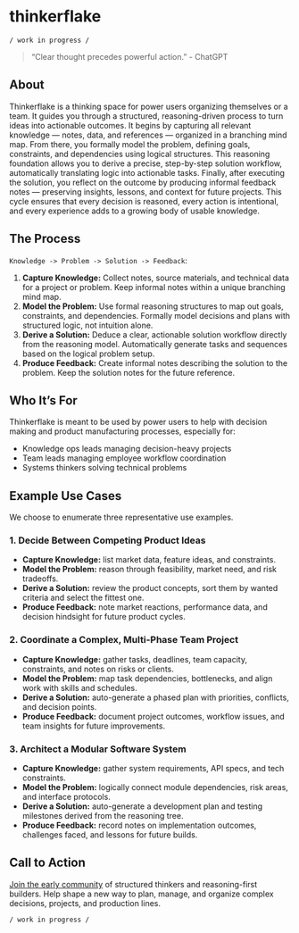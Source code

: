 # thinkerflake

```
/ work in progress /
```

> “Clear thought precedes powerful action.” - ChatGPT

## About

Thinkerflake is a thinking space for power users organizing themselves or a team. It guides you through a structured, reasoning-driven process to turn ideas into actionable outcomes. It begins by capturing all relevant knowledge — notes, data, and references — organized in a branching mind map. From there, you formally model the problem, defining goals, constraints, and dependencies using logical structures. This reasoning foundation allows you to derive a precise, step-by-step solution workflow, automatically translating logic into actionable tasks. Finally, after executing the solution, you reflect on the outcome by producing informal feedback notes — preserving insights, lessons, and context for future projects. This cycle ensures that every decision is reasoned, every action is intentional, and every experience adds to a growing body of usable knowledge.

## The Process

`Knowledge -> Problem -> Solution -> Feedback`:

1. **Capture Knowledge:** Collect notes, source materials, and technical data for a project or problem. Keep informal notes within a unique branching mind map.
2. **Model the Problem:** Use formal reasoning structures to map out goals, constraints, and dependencies. Formally model decisions and plans with structured logic, not intuition alone.
3. **Derive a Solution:** Deduce a clear, actionable solution workflow directly from the reasoning model. Automatically generate tasks and sequences based on the logical problem setup.
4. **Produce Feedback:** Create informal notes describing the solution to the problem. Keep the solution notes for the future reference.

## Who It’s For

Thinkerflake is meant to be used by power users to help with decision making and product manufacturing processes, especially for:

- Knowledge ops leads managing decision-heavy projects
- Team leads managing employee workflow coordination
- Systems thinkers solving technical problems

## Example Use Cases

We choose to enumerate three representative use examples.

### 1. Decide Between Competing Product Ideas

- **Capture Knowledge:** list market data, feature ideas, and constraints.
- **Model the Problem:** reason through feasibility, market need, and risk tradeoffs.
- **Derive a Solution:** review the product concepts, sort them by wanted criteria and select the fittest one.
- **Produce Feedback:** note market reactions, performance data, and decision hindsight for future product cycles.

### 2. Coordinate a Complex, Multi-Phase Team Project

- **Capture Knowledge:** gather tasks, deadlines, team capacity, constraints, and notes on risks or clients.
- **Model the Problem:** map task dependencies, bottlenecks, and align work with skills and schedules.
- **Derive a Solution:** auto-generate a phased plan with priorities, conflicts, and decision points.
- **Produce Feedback:** document project outcomes, workflow issues, and team insights for future improvements.

### 3. Architect a Modular Software System

- **Capture Knowledge:** gather system requirements, API specs, and tech constraints.
- **Model the Problem:** logically connect module dependencies, risk areas, and interface protocols.
- **Derive a Solution:** auto-generate a development plan and testing milestones derived from the reasoning tree.
- **Produce Feedback:** record notes on implementation outcomes, challenges faced, and lessons for future builds.

## Call to Action

[Join the early community](https://github.com/orgs/flakeworks/discussions) of structured thinkers and reasoning-first builders. Help shape a new way to plan, manage, and organize complex decisions, projects, and production lines.


```
/ work in progress /
```

